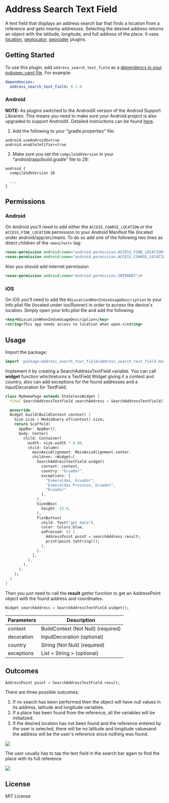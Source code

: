 # Address Search Text Field

A text field that displays an address search bar that finds a location from a reference and gets nearby addresses. Selecting the desired address returns an object with the latitude, longitude, and full address of the place.
It uses [location](https://pub.dev/packages/location), [geolocator](https://pub.dev/packages/geolocator), [geocoder](https://pub.dev/packages/geocoder) plugins.

## Getting Started

To use this plugin, add `address_search_text_field` as a [dependency in your pubspec.yaml file](https://flutter.io/platform-plugins/). For example:

```yaml
dependencies:
  address_search_text_field: 0.1.0
```

### Android

**NOTE:** As plugins switched to the AndroidX version of the Android Support Libraries. This means you need to make sure your Android project is also upgraded to support AndroidX. Detailed instructions can be found [here](https://flutter.dev/docs/development/packages-and-plugins/androidx-compatibility).

1. Add the following to your "gradle.properties" file:

```
android.useAndroidX=true
android.enableJetifier=true
```
2. Make sure you set the `compileSdkVersion` in your "android/app/build.gradle" file to 28:

```
android {
  compileSdkVersion 28

  ...
}
```

## Permissions

### Android

On Android you'll need to add either the `ACCESS_COARSE_LOCATION` or the `ACCESS_FINE_LOCATION` permission to your Android Manifest file (located under android/app/src/main). To do so add one of the following two lines as direct children of the `<manifest>` tag:

``` xml
<uses-permission android:name="android.permission.ACCESS_FINE_LOCATION" />
<uses-permission android:name="android.permission.ACCESS_COARSE_LOCATION" />
```
Also you should add internet permission
``` xml
<uses-permission android:name="android.permission.INTERNET"/>
```

### iOS

On iOS you'll need to add the `NSLocationWhenInUseUsageDescription` to your Info.plist file (located under ios/Runner) in order to access the device's location. Simply open your Info.plist file and add the following:

``` xml
<key>NSLocationWhenInUseUsageDescription</key>
<string>This app needs access to location when open.</string>
```

## Usage

Import the package:
```dart
import 'package:address_search_text_field/address_search_text_field.dart';
```
Implement it by creating a SearchAddressTextField variable. You can call **widget** function whichreturns a TextField Widget giving it a context and country, also can add exceptions for the found addresses and a InputDecoration for TextField.
```dart
class MyHomePage extends StatelessWidget {
  final SearchAddressTextField searchAddress = SearchAddressTextField();

  @override
  Widget build(BuildContext context) {
    Size size = MediaQuery.of(context).size;
    return Scaffold(
      appBar: AppBar(),
      body: Center(
        child: Container(
          width: size.width * 0.80,
          child: Column(
            mainAxisAlignment: MainAxisAlignment.center,
            children: <Widget>[
              SearchAddressTextField.widget(
                context: context,
                country: "Ecuador",
                exceptions: [
                  "Esmeraldas, Ecuador",
                  "Esmeraldas Province, Ecuador",
                  "Ecuador"
                ],
              ),
              SizedBox(
                height: 15.0,
              ),
              FlatButton(
                child: Text("get data"),
                color: Colors.blue,
                onPressed: () {
                  AddressPoint point = searchAddress.result;
                  print(point.toString());
                },
              ),
            ],
          ),
        ),
      ),
    );
  }
}
```
Then you just need to call the **result** getter function to get an AddressPoint object with the found address and coordinates.

```dart
Widget searchAddress = SearchAddressTextField.widget();
```

| Parameters | Description |
|------------|-------------|
| context | BuildContext (Not Null) (required) |
| decoration | InputDecoration (optional)|
| country | String (Not Null) (required) |
| exceptions | List < String > (optional)|

## Outcomes

```dart
AddressPoint point = SearchAddressTextField.result;
```

There are three possible outcomes:
1. If no search has been performed then the object will have null values ​​in its address, latitude and longitude variables.
2. If a place has been found from the reference, all the variables will be initialized.
3. If the desired location has not been found and the reference entered by the user is selected, there will be no latitude and longitude values ​​and the address will be the user's reference since nothing was found.

![](https://raw.githubusercontent.com/JosLuna98/address_search_text_field/master/screenshot/untitled.gif)


The user usually has to tap the text field in the search bar again to find the place with its full reference

![](https://raw.githubusercontent.com/JosLuna98/address_search_text_field/master/screenshot/untitled2.gif)

##  License

MIT License